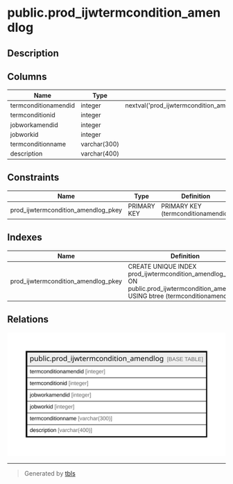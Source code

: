 # public.prod_ijwtermcondition_amendlog

## Description

## Columns

| Name | Type | Default | Nullable | Children | Parents | Comment |
| ---- | ---- | ------- | -------- | -------- | ------- | ------- |
| termconditionamendid | integer | nextval('prod_ijwtermcondition_amendlog_termconditionamendid_seq'::regclass) | false |  |  |  |
| termconditionid | integer |  | true |  |  |  |
| jobworkamendid | integer |  | true |  |  |  |
| jobworkid | integer |  | true |  |  |  |
| termconditionname | varchar(300) |  | true |  |  |  |
| description | varchar(400) |  | true |  |  |  |

## Constraints

| Name | Type | Definition |
| ---- | ---- | ---------- |
| prod_ijwtermcondition_amendlog_pkey | PRIMARY KEY | PRIMARY KEY (termconditionamendid) |

## Indexes

| Name | Definition |
| ---- | ---------- |
| prod_ijwtermcondition_amendlog_pkey | CREATE UNIQUE INDEX prod_ijwtermcondition_amendlog_pkey ON public.prod_ijwtermcondition_amendlog USING btree (termconditionamendid) |

## Relations

![er](public.prod_ijwtermcondition_amendlog.svg)

---

> Generated by [tbls](https://github.com/k1LoW/tbls)

